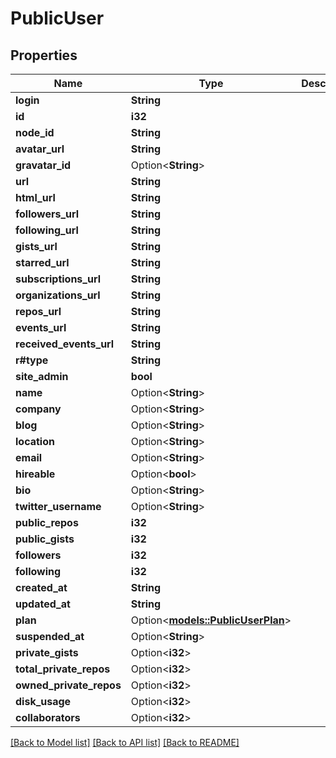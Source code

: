 # PublicUser

## Properties

Name | Type | Description | Notes
------------ | ------------- | ------------- | -------------
**login** | **String** |  | 
**id** | **i32** |  | 
**node_id** | **String** |  | 
**avatar_url** | **String** |  | 
**gravatar_id** | Option<**String**> |  | 
**url** | **String** |  | 
**html_url** | **String** |  | 
**followers_url** | **String** |  | 
**following_url** | **String** |  | 
**gists_url** | **String** |  | 
**starred_url** | **String** |  | 
**subscriptions_url** | **String** |  | 
**organizations_url** | **String** |  | 
**repos_url** | **String** |  | 
**events_url** | **String** |  | 
**received_events_url** | **String** |  | 
**r#type** | **String** |  | 
**site_admin** | **bool** |  | 
**name** | Option<**String**> |  | 
**company** | Option<**String**> |  | 
**blog** | Option<**String**> |  | 
**location** | Option<**String**> |  | 
**email** | Option<**String**> |  | 
**hireable** | Option<**bool**> |  | 
**bio** | Option<**String**> |  | 
**twitter_username** | Option<**String**> |  | [optional]
**public_repos** | **i32** |  | 
**public_gists** | **i32** |  | 
**followers** | **i32** |  | 
**following** | **i32** |  | 
**created_at** | **String** |  | 
**updated_at** | **String** |  | 
**plan** | Option<[**models::PublicUserPlan**](public_user_plan.md)> |  | [optional]
**suspended_at** | Option<**String**> |  | [optional]
**private_gists** | Option<**i32**> |  | [optional]
**total_private_repos** | Option<**i32**> |  | [optional]
**owned_private_repos** | Option<**i32**> |  | [optional]
**disk_usage** | Option<**i32**> |  | [optional]
**collaborators** | Option<**i32**> |  | [optional]

[[Back to Model list]](../README.md#documentation-for-models) [[Back to API list]](../README.md#documentation-for-api-endpoints) [[Back to README]](../README.md)


